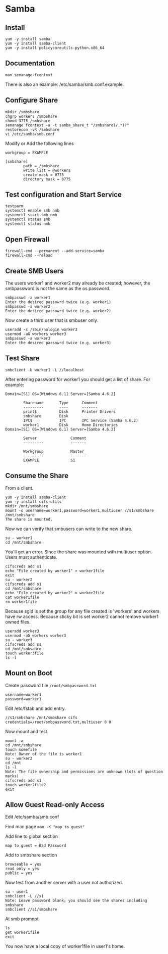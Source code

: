 # Samba

## Install

```
yum -y install samba
yum -y install samba-client
yum -y install policycoreutils-python.x86_64
```

## Documentation

```
man semanage-fcontext
```

There is also an example: /etc/samba/smb.conf.example.

## Configure Share

```
mkdir /smbshare
chgrp workers /smbshare
chmod 3775 /smbshare
semanage fcontext -a -t samba_share_t "/smbshare(/.*)?"
restorecon -vR /smbshare
vi /etc/samba/smb.conf
```

Modify or Add the following lines
```
workgroup = EXAMPLE

[smbshare]
        path = /smbshare
        write list = @workers
        create mask = 0775
        directory mask = 0775

```

## Test configuration and Start Service

```
testparm
systemctl enable smb nmb
systemctl start smb nmb
systemctl status smb
systemctl status nmb
```


## Open Firewall

```
firewall-cmd --permanent --add-service=samba
firewall-cmd --reload
```

## Create SMB Users

The users worker1 and worker2 may already be created; however, the smbpassword is not the same as the os password.

```
smbpasswd -a worker1
Enter the desired passowrd twice (e.g. worker1)
smbpasswd -a worker2
Enter the desired passowrd twice (e.g. worker2)
```

Now create a third user that is smbuser only.

```
useradd -s /sbin/nologin worker3
usermod -aG workers worker3
smbpasswd -a worker3
Enter the desired passowrd twice (e.g. worker3)
```


## Test Share

```
smbclient -U worker1 -L //localhost
```
After entering password for worker1 you should get a list of share. For example:

```
Domain=[S1] OS=[Windows 6.1] Server=[Samba 4.6.2]

        Sharename       Type      Comment
        ---------       ----      -------
        print$          Disk      Printer Drivers
        smbshare        Disk      
        IPC$            IPC       IPC Service (Samba 4.6.2)
        worker1         Disk      Home Directories
Domain=[S1] OS=[Windows 6.1] Server=[Samba 4.6.2]

        Server               Comment
        ---------            -------

        Workgroup            Master
        ---------            -------
        EXAMPLE              S1

```


## Consume the Share

From a client.

```
yum -y install samba-client
yum -y install cifs-utils
mkdir /mnt/smbshare
mount -o username=worker1,password=worker1,multiuser //s1/smbshare /mnt/smbshare
The share is mounted.
```

Now we can verify that smbusers can write to the new share.

```
su - worker1
cd /mnt/smbshare
```

You'll get an error.  Since the share was mounted with multiuser option. Users must authenticate.

```
cifscreds add s1
echo "File created by worker1" > worker1file
exit
su - worker2
cifscreds add s1 
cd /mnt/smbshare
echo "File created by worker2" > worker2file
cat worker1file
rm worker1file
```

Because sgid is set the group for any file created is 'workers' and workers have rw access. 
Because sticky bit is set worker2 cannot remove worker1 owned files.

```
useradd worker3
usermod -aG workers worker3
su - worker3
cifscreds add s1
cd /mnt/smbsahre
touch worker3file
ls -l 
```
## Mount on Boot 

Create password file `/root/smbpassword.txt`

```
username=worker1
password=worker1
```


Edit /etc/fstab and add entry.

```
//s1/smbshare /mnt/smbshare cifs credentials=/root/smbpassword.txt,multiuser 0 0
```

Now mount and test.

```
mount -a
cd /mnt/smbshare
touch somefile
Note: Owner of the file is worker1
su - worker2
cd /mnt
ls -l
Note: The file ownership and permissions are unknown (lots of question marks)
cifscreds add s1
touch worker2file2
exit
```


## Allow Guest Read-only Access

Edit /etc/samba/smb.conf


Find man page `man -K "map to guest"`

Add line to global section
```
map to guest = Bad Password
```

Add to smbshare section
```
browseable = yes
read only = yes
public = yes
```


Now test from another server with a user not authorized.
```
su - user1
smbclient -L //s1
Note: Leave password blank; you should see the shares including smbshare
smbclient //s1/smbshare
```

At smb promnpt
```
ls
get worker1file
exit
```

You now have a local copy of worker1file in user1's home.








